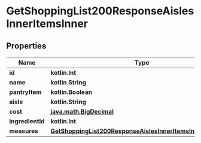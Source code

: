 
# GetShoppingList200ResponseAislesInnerItemsInner

## Properties
Name | Type | Description | Notes
------------ | ------------- | ------------- | -------------
**id** | **kotlin.Int** |  | 
**name** | **kotlin.String** |  | 
**pantryItem** | **kotlin.Boolean** |  | 
**aisle** | **kotlin.String** |  | 
**cost** | [**java.math.BigDecimal**](java.math.BigDecimal.md) |  | 
**ingredientId** | **kotlin.Int** |  | 
**measures** | [**GetShoppingList200ResponseAislesInnerItemsInnerMeasures**](GetShoppingList200ResponseAislesInnerItemsInnerMeasures.md) |  |  [optional]



